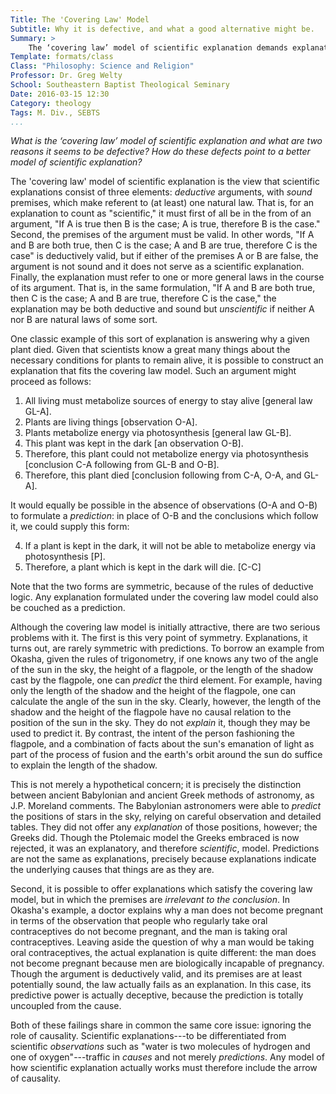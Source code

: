 ```yaml
---
Title: The 'Covering Law' Model
Subtitle: Why it is defective, and what a good alternative might be.
Summary: >
    The ‘covering law’ model of scientific explanation demands explanations be deductive arguments with sound premises referring to natural laws. It founders on the issue of causality.
Template: formats/class
Class: "Philosophy: Science and Religion"
Professor: Dr. Greg Welty
School: Southeastern Baptist Theological Seminary
Date: 2016-03-15 12:30
Category: theology
Tags: M. Div., SEBTS
...
```


<i>What is the ‘covering law’ model of scientific explanation and what are two reasons it seems to be defective? How do these defects point to a better model of scientific explanation?</i>

The 'covering law' model of scientific explanation is the view that scientific explanations consist of three elements: *deductive* arguments, with *sound* premises, which make referent to (at least) one natural law. That is, for an explanation to count as "scientific," it must first of all be in the from of an argument, "If A is true then B is the case; A is true, therefore B is the case." Second, the premises of the argument must be valid. In other words, "If A and B are both true, then C is the case; A and B are true, therefore C is the case" is deductively valid, but if either of the premises A or B are false, the argument is not sound and it does not serve as a scientific explanation. Finally, the explanation must refer to one or more general laws in the course of its argument. That is, in the same formulation, "If A and B are both true, then C is the case; A and B are true, therefore C is the case," the explanation may be both deductive and sound but *unscientific* if neither A nor B are natural laws of some sort.

One classic example of this sort of explanation is answering why a given plant died. Given that scientists know a great many things about the necessary conditions for plants to remain alive, it is possible to construct an explanation that fits the covering law model. Such an argument might proceed as follows:

1. All living must metabolize sources of energy to stay alive [general law GL-A].
2. Plants are living things [observation O-A].
3. Plants metabolize energy via photosynthesis [general law GL-B].
4. This plant was kept in the dark [an observation O-B].
5. Therefore, this plant could not metabolize energy via photosynthesis [conclusion C-A following from GL-B and O-B].
6. Therefore, this plant died [conclusion following from C-A, O-A, and GL-A].

It would equally be possible in the absence of observations (O-A and O-B) to formulate a *prediction*: in place of O-B and the conclusions which follow it, we could supply this form:

4. If a plant is kept in the dark, it will not be able to metabolize energy via photosynthesis [P].
5. Therefore, a plant which is kept in the dark will die. [C-C]

Note that the two forms are symmetric, because of the rules of deductive logic. Any explanation formulated under the covering law model could also be couched as a prediction.

Although the covering law model is initially attractive, there are two serious problems with it. The first is this very point of symmetry. Explanations, it turns out, are rarely symmetric with predictions. To borrow an example from Okasha, given the rules of trigonometry, if one knows any two of the angle of the sun in the sky, the height of a flagpole, or the length of the shadow cast by the flagpole, one can *predict* the third element. For example, having only the length of the shadow and the height of the flagpole, one can calculate the angle of  the sun in the sky. Clearly, however, the length of the shadow and the height of the flagpole have no causal relation to the position of the sun in the sky. They do not *explain* it, though they may be used to predict it. By contrast, the intent of the person fashioning the flagpole, and a combination of facts about the sun's emanation of light as part of the process of fusion and the earth's orbit around the sun do suffice to explain the length of the shadow.

This is not merely a hypothetical concern; it is precisely the distinction between ancient Babylonian and ancient Greek methods of astronomy, as J.P. Moreland comments. The Babylonian astronomers were able to *predict* the positions of stars in the sky, relying on careful observation and detailed tables. They did not offer any *explanation* of those positions, however; the Greeks did. Though the Ptolemaic model the Greeks embraced is now rejected, it was an explanatory, and therefore *scientific*, model. Predictions are not the same as explanations, precisely because explanations indicate the underlying causes that things are as they are.

Second, it is possible to offer explanations which satisfy the covering law model, but in which the premises are *irrelevant to the conclusion*. In Okasha's example, a doctor explains why a man does not become pregnant in terms of the observation that people who regularly take oral contraceptives do not become pregnant, and the man is taking oral contraceptives. Leaving aside the question of why a man would be taking oral contraceptives, the actual explanation is quite different: the man does not become pregnant because men are biologically incapable of pregnancy. Though the argument is deductively valid, and its premises are at least potentially sound, the law actually fails as an explanation. In this case, its predictive power is actually deceptive, because the prediction is totally uncoupled from the cause.

Both of these failings share in common the same core issue: ignoring the role of causality. Scientific explanations---to be differentiated from scientific *observations* such as "water is two molecules of hydrogen and one of oxygen"---traffic in *causes* and not merely *predictions*. Any model of how scientific explanation actually works must therefore include the arrow of causality.
